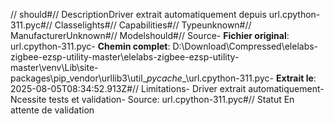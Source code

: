 // should#// DescriptionDriver extrait automatiquement depuis url.cpython-311.pyc#// Classelights#// Capabilities#// Typeunknown#// ManufacturerUnknown#// Modelshould#// Source- **Fichier original**: url.cpython-311.pyc- **Chemin complet**: D:\Download\Compressed\elelabs-zigbee-ezsp-utility-master\elelabs-zigbee-ezsp-utility-master\venv\Lib\site-packages\pip\_vendor\urllib3\util\__pycache__\url.cpython-311.pyc- **Extrait le**: 2025-08-05T08:34:52.913Z#// Limitations- Driver extrait automatiquement- Ncessite tests et validation- Source: url.cpython-311.pyc#// Statut En attente de validation